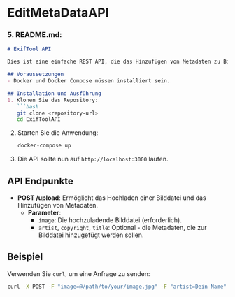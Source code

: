 # EditMetaDataAPI

### 5. README.md:
```markdown
# ExifTool API

Dies ist eine einfache REST API, die das Hinzufügen von Metadaten zu Bilddateien ermöglicht. Die API läuft in einem Docker-Container und verwendet das ExifTool, um die Metadaten zu schreiben.

## Voraussetzungen
- Docker und Docker Compose müssen installiert sein.

## Installation und Ausführung
1. Klonen Sie das Repository:
   ```bash
   git clone <repository-url>
   cd ExifToolAPI
   ```

2. Starten Sie die Anwendung:
   ```bash
   docker-compose up
   ```

3. Die API sollte nun auf `http://localhost:3000` laufen.

## API Endpunkte
- **POST /upload**: Ermöglicht das Hochladen einer Bilddatei und das Hinzufügen von Metadaten.
  - **Parameter**:
    - `image`: Die hochzuladende Bilddatei (erforderlich).
    - `artist`, `copyright`, `title`: Optional - die Metadaten, die zur Bilddatei hinzugefügt werden sollen.

## Beispiel
Verwenden Sie `curl`, um eine Anfrage zu senden:
```bash
curl -X POST -F "image=@/path/to/your/image.jpg" -F "artist=Dein Name" -F "copyright=2024, Dein Name" -F "title=Bildtitel" http://localhost:3000/upload
```
